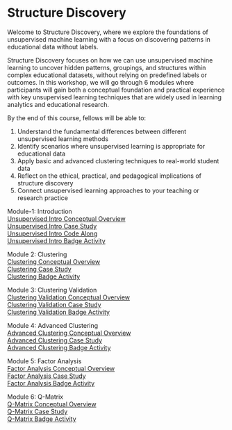 # Structure Discovery
Welcome to Structure Discovery, where we explore the foundations of unsupervised machine learning with a focus on discovering patterns in educational data without labels.

Structure Discovery focuses on how we can use unsupervised machine learning to uncover hidden patterns, groupings, and structures within complex educational datasets, without relying on predefined labels or outcomes. In this workshop, we will go through 6 modules where participants will gain both a conceptual foundation and practical experience with key unsupervised learning techniques that are widely used in learning analytics and educational research.

By the end of this course, fellows will be able to:

1. Understand the fundamental differences between different unsupervised learning methods
2. Identify scenarios where unsupervised learning is appropriate for educational data
3. Apply basic and advanced clustering techniques to real-world student data
4. Reflect on the ethical, practical, and pedagogical implications of structure discovery
5. Connect unsupervised learning approaches to your teaching or research practice

Module-1: Introduction  
[Unsupervised Intro Conceptual Overview](http://localhost:6695/#/title-slide)  
[Unsupervised Intro Case Study](https://github.com/laser-institute/UNsupervised-machine-learning/blob/master/Module-1-Intro/lit/Rahman%20et%20al.%20(2024)%20Case%20Review.pdf)  
[Unsupervised Intro Code Along](https://laserkt.quarto.pub/unsupervised-learning-activity---student-performance-with-assistments-b0d3/)  
[Unsupervised Intro Badge Activity](https://laserkt.quarto.pub/module-1-badge-discovering-patterns-without-labels-03e7/)  

Module 2: Clustering  
[Clustering Conceptual Overview](https://laserkt.quarto.pub/module-7-unsupervised-machine-learning-400b/#/title-slide)  
[Clustering Case Study](https://laserkt.quarto.pub/module-2-case-review-activity-clustering-9c4d/)  
[Clustering Badge Activity](https://laserkt.quarto.pub/module-2-badge-activity-094f/)  

Module 3: Clustering Validation  
[Clustering Validation Conceptual Overview](https://laserkt.quarto.pub/module-3-clustering-validation-03d9/#/title-slide)  
[Clustering Validation Case Study](https://laserkt.quarto.pub/module-3-case-review-activity-clustering-validation-9bcb/)   
[Clustering Validation Badge Activity](https://laserkt.quarto.pub/module-3-badge-activity-2b85/)  

Module 4: Advanced Clustering  
[Advanced Clustering Conceptual Overview](https://laserkt.quarto.pub/module-4-advanced-cluster-analysis-1b4f/#/title-slide)  
[Advanced Clustering Case Study](https://laserkt.quarto.pub/module-4-case-review-activity-advanced-clustering-f273/)  
[Advanced Clustering Badge Activity](https://laserkt.quarto.pub/module-4-badge-activity-27bc/)  

Module 5: Factor Analysis  
[Factor Analysis Conceptual Overview](https://laserkt.quarto.pub/module-5-factor-analysis/#/title-slide)  
[Factor Analysis Case Study](https://laserkt.quarto.pub/module-5-case-review-activity-factor-analysis-23e4/)   
[Factor Analysis Badge Activity](https://laserkt.quarto.pub/module-5-badge-activity-e182/)  

Module 6: Q-Matrix  
[Q-Matrix Conceptual Overview](https://laserkt.quarto.pub/module-6-q-matrix/#/title-slide)  
[Q-Matrix Case Study](https://laserkt.quarto.pub/module-6-case-review-activity-q-matrix-ea57/)  
[Q-Matrix Badge Activity](https://laserkt.quarto.pub/module-6-badge-activity/)  
